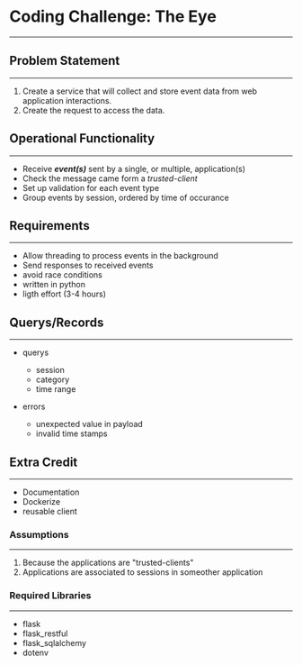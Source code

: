 # Coding Challenge: The Eye

---

## Problem Statement

---

1. Create a service that will collect and store event data from web application interactions.
2. Create the request to access the data.

## Operational Functionality

---

* Receive ***event(s)*** sent by a single, or multiple, application(s)
* Check the message came form a *trusted-client*
* Set up validation for each event type
* Group events by session, ordered by time of occurance

## Requirements

---

* Allow threading to process events in the background
* Send responses to received events
* avoid race conditions
* written in python
* ligth effort (3-4 hours)

## Querys/Records

---

* querys
    + session
    + category
    + time range

* errors
    + unexpected value in payload
    + invalid time stamps

## Extra Credit

---

* Documentation
* Dockerize
* reusable client

### Assumptions

---

1. Because the applications are "trusted-clients"
2. Applications are associated to sessions in someother application

### Required Libraries

---

* flask
* flask_restful
* flask_sqlalchemy
* dotenv
